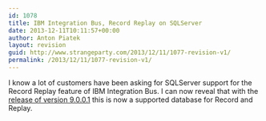 ```yaml
---
id: 1078
title: IBM Integration Bus, Record Replay on SQLServer
date: 2013-12-11T10:11:57+00:00
author: Anton Piatek
layout: revision
guid: http://www.strangeparty.com/2013/12/11/1077-revision-v1/
permalink: /2013/12/11/1077-revision-v1/
---
```

I know a lot of customers have been asking for SQLServer support for the Record Replay feature of IBM Integration Bus. I can now reveal that with the [release of version 9.0.0.1](http://www-01.ibm.com/support/docview.wss?uid=swg24036637) this is now a supported database for Record and Replay.